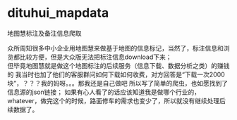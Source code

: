 # dituhui_mapdata
地图慧标注及备注信息爬取

众所周知很多中小企业用地图慧来做基于地图的信息标记，当然了，标注信息和浏览都比较方便，但是大众版无法把标注信息download下来；<br>
但毕竟地图慧就是做这个地图标注的后续服务（信息下载、数据分析之类）的赚钱的
我当时也加了他们的客服群问如何下载如何收费，对方回答是“下载一次2000块”，？？？我的妈呀。。。那我还是自己做吧
所以写了简单的爬虫，也如愿找到了信息源的json链接；
如果有心人看了的话应该知道我是做哪个行业的，whatever，做完这个的时候，路面修车的需求也变少了，所以就没有继续处理后续数据了。
